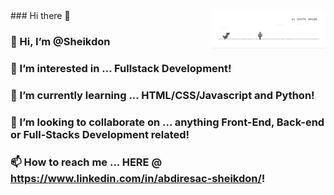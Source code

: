 <img src="/dino.gif" align="right"  width="36%"/>
### Hi there 👋

### 👋 Hi, I’m @Sheikdon
### 👀 I’m interested in ... Fullstack Development!
### 🌱 I’m currently learning ... HTML/CSS/Javascript and Python!
### 💞️ I’m looking to collaborate on ... anything Front-End, Back-end or Full-Stacks Development related!
### 📫 How to reach me ... HERE @ https://www.linkedin.com/in/abdiresac-sheikdon/!
